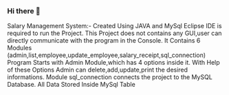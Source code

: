 ### Hi there 👋
Salary Management System:-
        Created Using JAVA and MySql
         Eclipse IDE is required to run the Project.
         This Project does not contains any GUI,user can directly communicate with the program in the Console.
         It Contains 6 Modules (admin,list,employee,update_employee,salary_receipt,sql_connection)
         Program Starts with Admin Module,which has 4 options inside it.
         With Help of these Options
         Admin can delete,add,update,print the desired informations.
        Module sql_connection connects the project to the MySQL Database.
        All Data Stored Inside MySql Table
